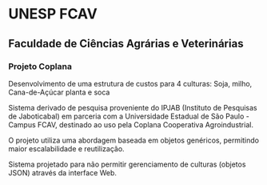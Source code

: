 # UNESP FCAV
## Faculdade de Ciências Agrárias e Veterinárias

### Projeto Coplana
Desenvolvimento de uma estrutura de custos para 4 culturas:
Soja, milho, Cana-de-Açúcar planta e soca

Sistema derivado de pesquisa proveniente do IPJAB (Instituto de Pesquisas de Jaboticabal)
em parceria com a Universidade Estadual de São Paulo - Campus FCAV, 
destinado ao uso pela Coplana Cooperativa Agroindustrial.

O projeto utiliza uma abordagem baseada em objetos genéricos, permitindo maior escalabilidade e reutilização.

Sistema projetado para não permitir gerenciamento de culturas (objetos JSON) através da interface Web.
